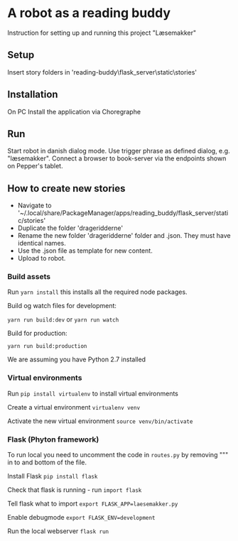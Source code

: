 # A robot as a reading buddy

Instruction for setting up and running this project "Læsemakker"

## Setup
Insert story folders in 'reading-buddy\flask_server\static\stories'

## Installation

On PC
Install the application via Choregraphe

## Run

Start robot in danish dialog mode.
Use trigger phrase as defined dialog, e.g. "læsemakker".
Connect a browser to book-server via the endpoints shown on Pepper's tablet.


## How to create new stories

- Navigate to '~/.local/share/PackageManager/apps/reading_buddy/flask_server/static/stories'
- Duplicate the folder 'drageridderne'
- Rename the new folder 'drageridderne' folder and .json. They must have identical names.
- Use the .json file as template for new content.
- Upload to robot.


### Build assets

Run `yarn install` this installs all the required node packages.

Build og watch files for development:

`yarn run build:dev` or `yarn run watch`

Build for production:

`yarn run build:production`

We are assuming you have Python 2.7 installed

### Virtual environments

Run `pip install virtualenv` to install virtual environments

Create a virtual environment `virtualenv venv`

Activate the new virtual environment `source venv/bin/activate`

### Flask (Phyton framework)

To run local you need to uncomment the code in `routes.py` by removing """ in to and bottom of the file.

Install Flask `pip install flask`

Check that flask is running - run `import flask`

Tell flask what to import `export FLASK_APP=laesemakker.py`

Enable debugmode `export FLASK_ENV=development`

Run the local webserver `flask run`
